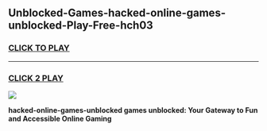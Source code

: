 
## Unblocked-Games-hacked-online-games-unblocked-Play-Free-hch03
<h3>
<a href="https://premium76.site?title=hacked-online-games-unblocked&ref=19M">CLICK TO PLAY</a></h3>
<hr>

<h3>
<a href="https://premium76.site?title=hacked-online-games-unblocked&ref=19M">CLICK 2 PLAY</a>
  
</h3>

<a href="https://premium76.site?title=hacked-online-games-unblocked&ref=19M"><img src="https://clearcache.store/games.png"></a>


**hacked-online-games-unblocked games unblocked: Your Gateway to Fun and Accessible Online Gaming**
